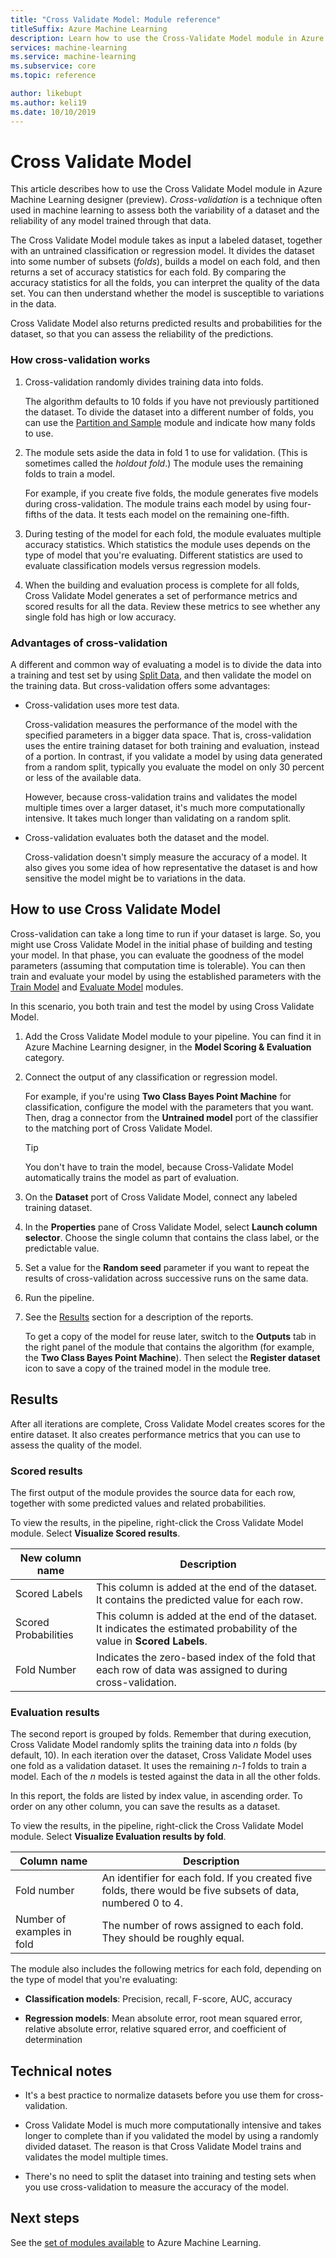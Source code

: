 ```yaml
---
title: "Cross Validate Model: Module reference"
titleSuffix: Azure Machine Learning
description: Learn how to use the Cross-Validate Model module in Azure Machine Learning to cross-validate parameter estimates for classification or regression models by partitioning the data.
services: machine-learning
ms.service: machine-learning
ms.subservice: core
ms.topic: reference

author: likebupt
ms.author: keli19
ms.date: 10/10/2019
---
```

# Cross Validate Model

This article describes how to use the Cross Validate Model module in Azure Machine Learning designer (preview). *Cross-validation* is a technique often used in machine learning to assess both the variability of a dataset and the reliability of any model trained through that data.  

The Cross Validate Model module takes as input a labeled dataset, together with an untrained classification or regression model. It divides the dataset into some number of subsets (*folds*), builds a model on each fold, and then returns a set of accuracy statistics for each fold. By comparing the accuracy statistics for all the folds, you can interpret the quality of the data set. You can then understand whether the model is susceptible to variations in the data.  

Cross Validate Model also returns predicted results and probabilities for the dataset, so that you can assess the reliability of the predictions.  

### How cross-validation works

1. Cross-validation randomly divides training data into folds. 

   The algorithm defaults to 10 folds if you have not previously partitioned the dataset. To divide the dataset into a different number of folds, you can use the [Partition and Sample](partition-and-sample.md) module and indicate how many folds to use.  

2.  The module sets aside the data in fold 1 to use for validation. (This is sometimes called the *holdout fold*.) The module uses the remaining folds to train a model. 

    For example, if you create five folds, the module generates five models during cross-validation. The module trains each model by using four-fifths of the data. It tests each model on the remaining one-fifth.  

3.  During testing of the model for each fold, the module evaluates multiple accuracy statistics. Which statistics the module uses depends on the type of model that you're evaluating. Different statistics are used to evaluate classification models versus regression models.  

4.  When the building and evaluation process is complete for all folds, Cross Validate Model generates a set of performance metrics and scored results for all the data. Review these metrics to see whether any single fold has high or low accuracy. 

### Advantages of cross-validation

A different and common way of evaluating a model is to divide the data into a training and test set by using [Split Data](split-data.md), and then validate the model on the training data. But cross-validation offers some advantages:  

-   Cross-validation uses more test data.

    Cross-validation measures the performance of the model with the specified parameters in a bigger data space. That is, cross-validation uses the entire training dataset for both training and evaluation, instead of a portion. In contrast, if you validate a model by using data generated from a random split, typically you evaluate the model on only 30 percent or less of the available data.  

    However, because cross-validation trains and validates the model multiple times over a larger dataset, it's much more computationally intensive. It takes much longer than validating on a random split.  

-   Cross-validation evaluates both the dataset and the model.

    Cross-validation doesn't simply measure the accuracy of a model. It also gives you some idea of how representative the dataset is and how sensitive the model might be to variations in the data.  

## How to use Cross Validate Model

Cross-validation can take a long time to run if your dataset is large.  So, you might use Cross Validate Model in the initial phase of building and testing your model. In that phase, you can evaluate the goodness of the model parameters (assuming that computation time is tolerable). You can then train and evaluate your model by using the established parameters with the [Train Model](train-model.md) and [Evaluate Model](evaluate-model.md) modules.

In this scenario, you both train and test the model by using Cross Validate Model.

1. Add the Cross Validate Model module to your pipeline. You can find it in Azure Machine Learning designer, in the **Model Scoring & Evaluation** category. 

2. Connect the output of any classification or regression model. 

    For example, if you're using **Two Class Bayes Point Machine** for classification, configure the model with the parameters that you want. Then, drag a connector from the **Untrained model** port of the classifier to the matching port of Cross Validate Model. 

    > [!TIP] 
    > You don't have to train the model, because Cross-Validate Model automatically trains the model as part of evaluation.  
3.  On the **Dataset** port of Cross Validate Model, connect any labeled training dataset.  

4.  In the **Properties** pane of Cross Validate Model, select **Launch column selector**. Choose the single column that contains the class label, or the predictable value. 

5. Set a value for the **Random seed** parameter if you want to repeat the results of cross-validation across successive runs on the same data.  

6. Run the pipeline.

7. See the [Results](#results) section for a description of the reports.

    To get a copy of the model for reuse later, switch to the **Outputs** tab in the right panel of the module that contains the algorithm (for example, the **Two Class Bayes Point Machine**). Then select the **Register dataset** icon to save a copy of the trained model in the module tree.

## Results

After all iterations are complete, Cross Validate Model creates scores for the entire dataset. It also creates performance metrics that you can use to assess the quality of the model.

### Scored results

The first output of the module provides the source data for each row, together with some predicted values and related probabilities. 

To view the results, in the pipeline, right-click the Cross Validate Model module. Select **Visualize Scored results**.

| New column name      | Description                              |
| -------------------- | ---------------------------------------- |
| Scored Labels        | This column is added at the end of the dataset. It contains the predicted value for each row. |
| Scored Probabilities | This column is added at the end of the dataset. It indicates the estimated probability of the value in **Scored Labels**. |
| Fold Number          | Indicates the zero-based index of the fold that each row of data was assigned to during cross-validation. |

 ### Evaluation results

The second report is grouped by folds. Remember that during execution, Cross Validate Model randomly splits the training data into *n* folds (by default, 10). In each iteration over the dataset, Cross Validate Model uses one fold as a validation dataset. It uses the remaining *n-1* folds to train a model. Each of the *n* models is tested against the data in all the other folds.

In this report, the folds are listed by index value, in ascending order.  To order on any other column, you can save the results as a dataset.

To view the results, in the pipeline, right-click the Cross Validate Model module. Select **Visualize Evaluation results by fold**.


|Column name| Description|
|----|----|
|Fold number| An identifier for each fold. If you created five folds, there would be five subsets of data, numbered 0 to 4.
|Number of examples in fold|The number of rows assigned to each fold. They should be roughly equal. |


The module also includes the following metrics for each fold, depending on the type of model that you're evaluating: 

+ **Classification models**: Precision, recall, F-score, AUC, accuracy  

+ **Regression models**: Mean absolute error, root mean squared error, relative absolute error, relative squared error, and coefficient of determination


## Technical notes  

+ It's a best practice to normalize datasets before you use them for cross-validation. 

+ Cross Validate Model is much more computationally intensive and takes longer to complete than if you validated the model by using a randomly divided dataset. The reason is that Cross Validate Model trains and validates the model multiple times.

+ There's no need to split the dataset into training and testing sets when you use cross-validation to measure the accuracy of the model. 


## Next steps

See the [set of modules available](module-reference.md) to Azure Machine Learning. 

